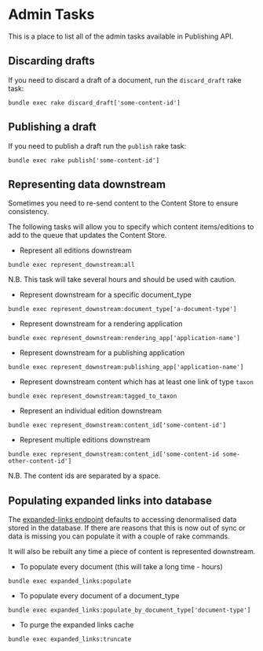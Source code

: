 # Admin Tasks

This is a place to list all of the admin tasks available in Publishing API.

## Discarding drafts

If you need to discard a draft of a document, run the `discard_draft` rake task:

```
bundle exec rake discard_draft['some-content-id']
```

## Publishing a draft

If you need to publish a draft run the `publish` rake task:

```
bundle exec rake publish['some-content-id']
```

## Representing data downstream

Sometimes you need to re-send content to the Content Store to ensure consistency.

The following tasks will allow you to specify which content items/editions to add to the queue that updates the Content Store.

* Represent all editions downstream
```
bundle exec represent_downstream:all
```
N.B. This task will take several hours and should be used with caution.

* Represent downstream for a specific document_type
```
bundle exec represent_downstream:document_type['a-document-type']
```

* Represent downstream for a rendering application
```
bundle exec represent_downstream:rendering_app['application-name']
```

* Represent downstream for a publishing application
```
bundle exec represent_downstream:publishing_app['application-name']
```

* Represent downstream content which has at least one link of type `taxon`
```
bundle exec represent_downstream:tagged_to_taxon
```

* Represent an individual edition downstream
```
bundle exec represent_downstream:content_id['some-content-id']
```

* Represent multiple editions downstream
```
bundle exec represent_downstream:content_id['some-content-id some-other-content-id']
```
N.B. The content ids are separated by a space.

## Populating expanded links into database

The [expanded-links endpoint](api.md#get-v2expanded-linkscontent_id) defaults
to accessing denormalised data stored in the database. If there are reasons
that this is now out of sync or data is missing you can populate it with
a couple of rake commands.

It will also be rebuilt any time a piece of content is represented downstream.

* To populate every document (this will take a long time - hours)
```
bundle exec expanded_links:populate
```

* To populate every document of a document_type
```
bundle exec expanded_links:populate_by_document_type['document-type']
```

* To purge the expanded links cache
```
bundle exec expanded_links:truncate
```
